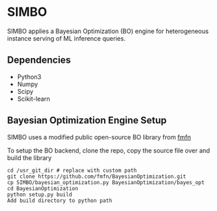 # SIMBO

SIMBO applies a Bayesian Optimization (BO) engine for heterogeneous instance serving of ML inference queries.

## Dependencies

* Python3
* Numpy
* Scipy
* Scikit-learn

## Bayesian Optimization Engine Setup

SIMBO uses a modified public open-source BO library from [fmfn](https://github.com/fmfn/BayesianOptimization)

To setup the BO backend, clone the repo, copy the source file over and build the library

```shell
cd /usr_git_dir # replace with custom path
git clone https://github.com/fmfn/BayesianOptimization.git
cp SIMBO/bayesian_optimization.py BayesianOptimization/bayes_opt
cd BayesianOptimization
python setup.py build
Add build directory to python path
```


